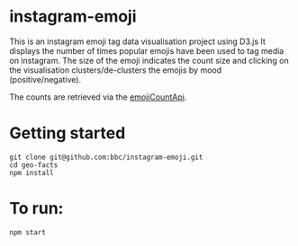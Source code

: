 # instagram-emoji
This is an instagram emoji tag data visualisation project using D3.js It displays the number of times popular emojis have been used to tag media on instagram. The size of the emoji indicates the count size and clicking on the visualisation clusters/de-clusters the emojis by mood (positive/negative).

The counts are retrieved via the [emojiCountApi](https://eu-west-1.console.aws.amazon.com/apigateway/home?region=eu-west-1#/apis/f7n9ynzq3g/resources/9np6tkwxkf).

# Getting started
```
git clone git@github.com:bbc/instagram-emoji.git
cd geo-facts
npm install
```

# To run:
```
npm start
```
